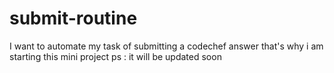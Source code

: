 # submit-routine
I want to automate my task of submitting a codechef answer that's why i am starting this mini project
ps : it will be updated soon
